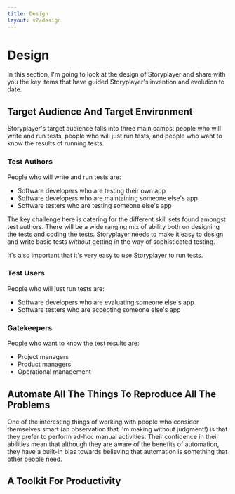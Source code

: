 ```yaml
---
title: Design
layout: v2/design
---
```

# Design

In this section, I'm going to look at the design of Storyplayer and share with you the key items that have guided Storyplayer's invention and evolution to date.

## Target Audience And Target Environment

Storyplayer's target audience falls into three main camps: people who will write and run tests, people who will just run tests, and people who want to know the results of running tests.

### Test Authors

People who will write and run tests are:

* Software developers who are testing their own app
* Software developers who are maintaining someone else's app
* Software testers who are testing someone else's app

The key challenge here is catering for the different skill sets found amongst test authors.  There will be a wide ranging mix of ability both on designing the tests and coding the tests.  Storyplayer needs to make it easy to design and write basic tests *without* getting in the way of sophisticated testing.

It's also important that it's very easy to use Storyplayer to run tests.

### Test Users

People who will just run tests are:

* Software developers who are evaluating someone else's app
* Software testers who are accepting someone else's app

### Gatekeepers

People who want to know the test results are:

* Project managers
* Product managers
* Operational management


## Automate All The Things To Reproduce All The Problems

One of the interesting things of working with people who consider themselves smart (an observation that I'm making without judgment!) is that they prefer to perform ad-hoc manual activities. Their confidence in their abilities mean that although they are aware of the benefits of automation, they have a built-in bias towards believing that automation is something that other people need.


## A Toolkit For Productivity



